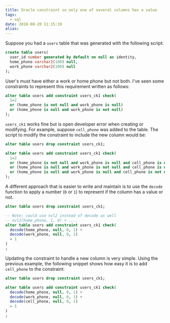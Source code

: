 ```yaml
---
title: Oracle constraint so only one of several columns has a value
tags:
  - sql
date: 2018-08-20 11:15:19
alias:
---
```



Suppose you had a `users` table that was generated with the following script:

```sql
create table users(
  user_id number generated by default on null as identity,
  home_phone varchar2(100) null,
  work_phone varchar2(100) null
);
```

User's must have either a work or home phone but not both. I've seen some constraints to represent this requirement written as follows:

```sql
alter table users add constraint users_ck1 check(
  1=2
  or (home_phone is not null and work_phone is null)
  or (home_phone is null and work_phone is not null)
);
```

`users_ck1` works fine but is open developer error when creating or modifying. For example, suppose `cell_phone` was added to the table. The script to modify the constraint to include the new column would be:

```sql
alter table users drop constraint users_ck1;

alter table users add constraint users_ck1 check(
  1=2
  or (home_phone is not null and work_phone is null and cell_phone is null)
  or (home_phone is null and work_phone is not null and cell_phone is null)
  or (home_phone is null and work_phone is null and cell_phone is not null)
);
```

A different approach that is easier to write and maintain is to use the `decode` function to apply a number (`0` or `1`) to represent if the column has a value or not. 

```sql
alter table users drop constraint users_ck1;

-- Note: could use nvl2 instead of decode as well
-- nvl2(home_phone, 1, 0) + ....
alter table users add constraint users_ck1 check(
  decode(home_phone, null, 0, 1) + 
  decode(work_phone, null, 0, 1)
  = 1
)
;  
```

Updating the constraint to handle a new column is very simple. Using the previous example, the following snippet shows how easy it is to add `cell_phone` to the constraint:

```sql
alter table users drop constraint users_ck1;

alter table users add constraint users_ck1 check(
  decode(home_phone, null, 0, 1) + 
  decode(work_phone, null, 0, 1) +
  decode(cell_phone, null, 0, 1)
  = 1
)
;  
```
